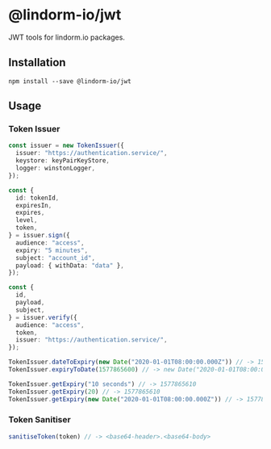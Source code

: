 # @lindorm-io/jwt
JWT tools for lindorm.io packages.

## Installation
```shell script
npm install --save @lindorm-io/jwt
```

## Usage

### Token Issuer
```typescript
const issuer = new TokenIssuer({
  issuer: "https://authentication.service/",
  keystore: keyPairKeyStore,
  logger: winstonLogger,
});

const {
  id: tokenId,
  expiresIn,
  expires,
  level,
  token,
} = issuer.sign({
  audience: "access",
  expiry: "5 minutes",
  subject: "account_id",
  payload: { withData: "data" },
});

const {
  id,
  payload,
  subject,
} = issuer.verify({
  audience: "access",
  token,
  issuer: "https://authentication.service/",
});

TokenIssuer.dateToExpiry(new Date("2020-01-01T08:00:00.000Z")) // -> 1577865600
TokenIssuer.expiryToDate(1577865600) // -> new Date("2020-01-01T08:00:00.000Z")

TokenIssuer.getExpiry("10 seconds") // -> 1577865610
TokenIssuer.getExpiry(20) // -> 1577865610
TokenIssuer.getExpiry(new Date("2020-01-01T08:00:00.000Z")) // -> 1577865600
```

### Token Sanitiser
```typescript
sanitiseToken(token) // -> <base64-header>.<base64-body>
```
